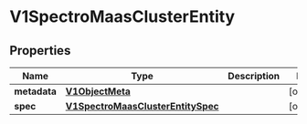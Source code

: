 # V1SpectroMaasClusterEntity

## Properties
Name | Type | Description | Notes
------------ | ------------- | ------------- | -------------
**metadata** | [**V1ObjectMeta**](V1ObjectMeta.md) |  |  [optional]
**spec** | [**V1SpectroMaasClusterEntitySpec**](V1SpectroMaasClusterEntitySpec.md) |  |  [optional]
